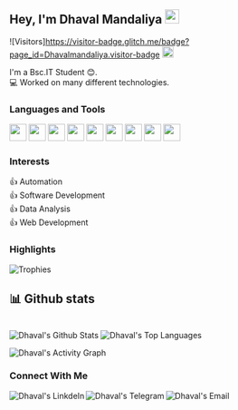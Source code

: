 ## Hey, I'm Dhaval Mandaliya <img src="https://media.giphy.com/media/hvRJCLFzcasrR4ia7z/giphy.gif" width="25px">

![Visitors]https://visitor-badge.glitch.me/badge?page_id=Dhavalmandaliya.visitor-badge
<a href="https://github.com/Dhavalmandaliya"><img alt="followers" title="Follow me on Github" src="https://img.shields.io/github/followers/Dhavalmandaliya?color=236ad3&labelColor=1155ba&style=for-the-badge&logo=github&label=Follow" height="20px"/></a>  
    
I'm a Bsc.IT Student 😊.  
💻 Worked on many different technologies.  



### Languages and Tools  

<code><img height="30" src="https://img.icons8.com/color/48/000000/python.png"/></code>
<code><img height="30" src="https://img.icons8.com/color/48/000000/c-plus-plus-logo.png"/></code>
<code><img height="30" src="https://img.icons8.com/color/48/000000/c-programming.png"/></code>
<code><img height="30" src="https://img.icons8.com/color/48/000000/java-coffee-cup-logo.png"/></code>
<code><img height="30" src="https://img.icons8.com/color/48/000000/html-5.png"/></code>
<code><img height="30" src="https://img.icons8.com/color/48/000000/css3.png"/></code>
<code><img height="30" src="https://img.icons8.com/color/48/000000/javascript.png"/></code>
<code><img height="30" src="https://img.icons8.com/color/48/000000/oracle-logo.png"/></code>
<code><img height="30" src="https://img.icons8.com/fluent/48/000000/github.png"/></code>


### Interests
👍 Automation  
👍 Software Development  
👍 Data Analysis  
👍 Web Development    



### **Highlights**

![Trophies](https://github-profile-trophy.vercel.app/?username=Dhavalmandaliya&theme=dracula&column=7&margin-w=15&margin-h=15)

## 📊 Github stats

<!-- <details>  -->
<!--   <summary>💻 GitHub Profile Stats</summary> -->
  <br/>
    <a><img alt="Dhaval's Github Stats" src="https://denvercoder1-github-readme-stats.vercel.app/api?username=Dhavalmandaliya&show_icons=true&count_private=true&theme=react&hide_border=true&bg_color=1F222E&title_color=F85D7F&icon_color=F8D866" /></a>
  <a><img alt="Dhaval's Top Languages" src="https://denvercoder1-github-readme-stats.vercel.app/api/top-langs/?username=Dhavalmandaliya&langs_count=8&layout=compact&theme=react&hide_border=true&bg_color=1F222E&title_color=F85D7F&icon_color=F8D866" /></a>
  <br/>
<!--   <b>Note:</b> Top languages is only a metric of the languages my public code consists of and doesn't reflect experience or skill level. -->
<!-- </details> -->

<a><img alt="Dhaval's Activity Graph" src="https://activity-graph.herokuapp.com/graph?username=Dhavalmandaliya&bg_color=1F222E&color=F8D866&line=F85D7F&point=FFFFFF&hide_border=true" /></a>  

### Connect With Me
<a href="https://www.linkedin.com/in/dhavalmandaliya-68411a1a4/" target="_blank">
  <img align="left" alt="Dhaval's LinkdeIn" src="https://img.shields.io/badge/LinkedIn-0077B5?style=for-the-badge&logo=linkedin&logoColor=white" />
</a>
<a href="https://t.me/Dhavalmandaliya" target="_blank">
  <img align="left" alt="Dhaval's Telegram" src="https://img.shields.io/badge/Telegram-2CA5E0?style=for-the-badge&logo=telegram&logoColor=white" />
</a>
<a href="dhavalmandaliya09@gmail.com" target="_blank">
  <img align="left" alt="Dhaval's Email" src="https://img.shields.io/badge/Gmail-D14836?style=for-the-badge&logo=gmail&logoColor=white" />
</a>

